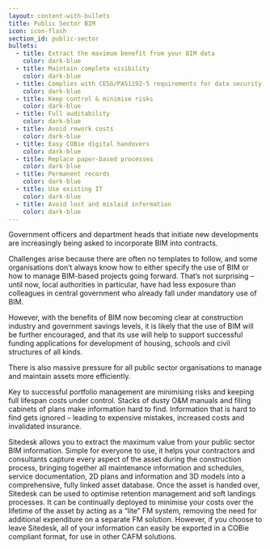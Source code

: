 ```yaml
---
layout: content-with-bullets
title: Public Sector BIM
icon: icon-flash
section_id: public-sector
bullets:
  - title: Extract the maximum benefit from your BIM data
    color: dark-blue
  - title: Maintain complete visibility
    color: dark-blue
  - title: Complies with CESG/PAS1192-5 requirements for data security
    color: dark-blue
  - title: Keep control & minimise risks
    color: dark-blue
  - title: Full auditability
    color: dark-blue
  - title: Avoid rework costs
    color: dark-blue
  - title: Easy COBie digital handovers
    color: dark-blue
  - title: Replace paper-based processes
    color: dark-blue
  - title: Permanent records
    color: dark-blue
  - title: Use existing IT
    color: dark-blue
  - title: Avoid lost and mislaid information
    color: dark-blue
---
```



Government officers and department heads that initiate new developments are increasingly being asked to incorporate BIM into contracts.

Challenges arise because there are often no templates to follow, and some organisations don’t always know how to either specify the use of BIM or how to manage BIM-based projects going forward. That’s not surprising – until now, local authorities in particular, have had less exposure than colleagues in central government who already fall under mandatory use of BIM.

However, with the benefits of BIM now becoming clear at construction industry and government savings levels, it is likely that the use of BIM will be further encouraged, and that its use will help to support successful funding applications for development of housing, schools and civil structures of all kinds.

There is also massive pressure for all public sector organisations to manage and maintain assets more efficiently.

Key to successful portfolio management are minimising risks and keeping full lifespan costs under control. Stacks of dusty O&M manuals and filing cabinets of plans make information hard to find. Information that is hard to find gets ignored – leading to expensive mistakes, increased costs and invalidated insurance.

Sitedesk allows you to extract the maximum value from your public sector BIM information. Simple for everyone to use, it helps your contractors and consultants capture every aspect of the asset during the construction process, bringing together all maintenance information and schedules, service documentation, 2D plans and information and 3D models into a comprehensive, fully linked asset database. Once the asset is handed over, Sitedesk can be used to optimise retention management and soft landings processes. It can be continually deployed to minimise your costs over the lifetime of the asset by acting as a “lite” FM system, removing the need for additional expenditure on a separate FM solution. However, if you choose to leave Sitedesk, all of your information can easily be exported in a COBie compliant format, for use in other CAFM solutions.
